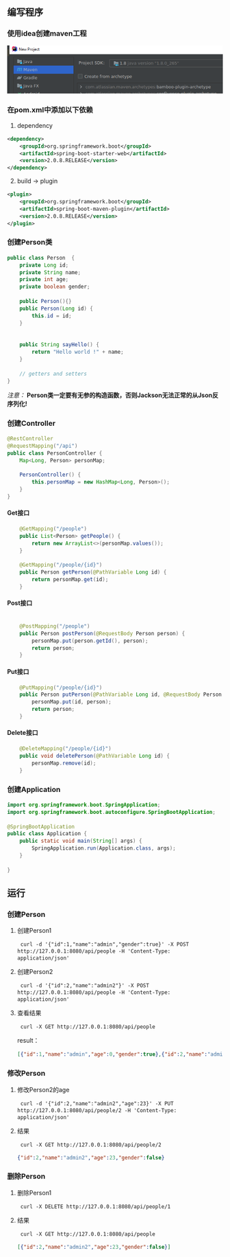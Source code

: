 ## 编写程序
### 使用idea创建maven工程
![新建工程](1-1-1.png)

### 在pom.xml中添加以下依赖
1. dependency

```xml
<dependency>
    <groupId>org.springframework.boot</groupId>
    <artifactId>spring-boot-starter-web</artifactId>
    <version>2.0.8.RELEASE</version>
</dependency>
```

2. build -> plugin

```xml
<plugin>
    <groupId>org.springframework.boot</groupId>
    <artifactId>spring-boot-maven-plugin</artifactId>
    <version>2.0.8.RELEASE</version>
</plugin>
```

### 创建Person类

```java
public class Person  {
    private Long id;
    private String name;
    private int age;
    private boolean gender;

    public Person(){}
    public Person(Long id) {
        this.id = id;
    }


    public String sayHello() {
        return "Hello world !" + name;
    }

    // getters and setters
}
``` 
*注意：* **Person类一定要有无参的构造函数，否则Jackson无法正常的从Json反序列化!**

### 创建Controller

```java
@RestController
@RequestMapping("/api")
public class PersonController {
    Map<Long, Person> personMap;

    PersonController() {
        this.personMap = new HashMap<Long, Person>();
    }
}
```
#### Get接口
```java
    @GetMapping("/people")
    public List<Person> getPeople() {
        return new ArrayList<>(personMap.values());
    }

    @GetMapping("/people/{id}")
    public Person getPerson(@PathVariable Long id) {
        return personMap.get(id);
    }
```

#### Post接口
```java

    @PostMapping("/people")
    public Person postPerson(@RequestBody Person person) {
        personMap.put(person.getId(), person);
        return person;
    }
```
#### Put接口
```java
    @PutMapping("/people/{id}")
    public Person putPerson(@PathVariable Long id, @RequestBody Person person) {
        personMap.put(id, person);
        return person;
    }
```
#### Delete接口
```java
    @DeleteMapping("/people/{id}")
    public void deletePerson(@PathVariable Long id) {
        personMap.remove(id);
    }

```

### 创建Application

```java
import org.springframework.boot.SpringApplication;
import org.springframework.boot.autoconfigure.SpringBootApplication;

@SpringBootApplication
public class Application {
    public static void main(String[] args) {
        SpringApplication.run(Application.class, args);
    }

}
```

## 运行
### 创建Person
1. 创建Person1 

        curl -d '{"id":1,"name":"admin","gender":true}' -X POST http://127.0.0.1:8080/api/people -H 'Content-Type: application/json'
2. 创建Person2

        curl -d '{"id":2,"name":"admin2"}' -X POST http://127.0.0.1:8080/api/people -H 'Content-Type: application/json'
3. 查看结果

        curl -X GET http://127.0.0.1:8080/api/people

    result：

    ```json
    [{"id":1,"name":"admin","age":0,"gender":true},{"id":2,"name":"admin2","age":0,"gender":false}]
    ```
### 修改Person
1. 修改Person2的age

        curl -d '{"id":2,"name":"admin2","age":23}' -X PUT http://127.0.0.1:8080/api/people/2 -H 'Content-Type: application/json'

2. 结果

        curl -X GET http://127.0.0.1:8080/api/people/2

    ```json
    {"id":2,"name":"admin2","age":23,"gender":false}
    ```

### 删除Person

1. 删除Person1

        curl -X DELETE http://127.0.0.1:8080/api/people/1

2. 结果

        curl -X GET http://127.0.0.1:8080/api/people

    ```json
    [{"id":2,"name":"admin2","age":23,"gender":false}]
    ```